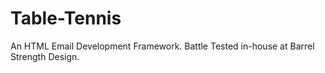 Table-Tennis
============

An HTML Email Development Framework. Battle Tested in-house at Barrel Strength Design.
